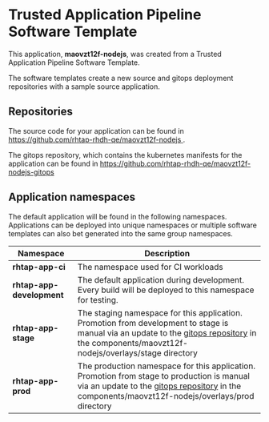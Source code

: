 # Trusted Application Pipeline Software Template

This application, **maovzt12f-nodejs**, was created from a Trusted Application Pipeline Software Template.

The software templates create a new source and gitops deployment repositories with a sample source application. 

## Repositories

The source code for your application can be found in [https://github.com/rhtap-rhdh-qe/maovzt12f-nodejs ](https://github.com/rhtap-rhdh-qe/maovzt12f-nodejs ).
 
The gitops repository, which contains the kubernetes manifests for the application can be found in 
[https://github.com/rhtap-rhdh-qe/maovzt12f-nodejs-gitops ](https://github.com/rhtap-rhdh-qe/maovzt12f-nodejs-gitops ) 

## Application namespaces 

The default application will be found in the following namespaces. Applications can be deployed into unique namespaces or multiple software templates can also bet generated into the same group namespaces.  

|  Namespace   |  Description   |  
| -------- | -------- |
| **rhtap-app-ci** | The namespace used for CI workloads |
| **rhtap-app-development** | The default application during development. Every build will be deployed to this namespace for testing. |
| **rhtap-app-stage** | The staging namespace for this application. Promotion from development to stage is manual via an update to the [gitops repository](https://github.com/rhtap-rhdh-qe/maovzt12f-nodejs-gitops ) in the components/maovzt12f-nodejs/overlays/stage directory |
| **rhtap-app-prod** | The production namespace for this application. Promotion from stage to production is manual via an update to the [gitops repository](https://github.com/rhtap-rhdh-qe/maovzt12f-nodejs-gitops ) in the components/maovzt12f-nodejs/overlays/prod directory |